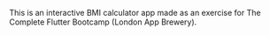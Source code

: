 This is an interactive BMI calculator app made as an exercise for The Complete Flutter Bootcamp (London App Brewery).

